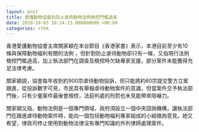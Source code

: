 ```yaml
---
layout: post
title: 愛護動物協會批防止虐待動物法例檢控門檻過高
date: 2020-10-03 10:24:23.000000000 +08:00
categories: rthk
---
```


香港愛護動物協會主席關家穎在本台節目《香港家書》表示，本港目前至少有10條與保障動物福利有關的法例 ，但針對防止虐待動物卻只有一條，又指現行法例檢控門檻過高，加上執法部門在調查及檢控時欠缺專家支援，部分案件未能獲得充足法律考慮。

關家穎說，協會每年收到約900宗虐待動物投訴，但只能將約60宗提交警方立案跟進，從投訴數字可見，市民具有舉報虐待動物案件的意識，但當案件交予執法部門後，只有少量案件最後會檢控，法庭判處的刑罰也未見能帶來阻嚇力。

關家穎又指，動物法例是一個專門領域，政府須設立一個中央諮詢機構，讓執法部門在跟進虐待動物案件時，能向一個包括動物福利專家組成的小組徵詢意見。她又希望，律政司停止使用對動物法律沒有專門知識的外判律師處理案件。
